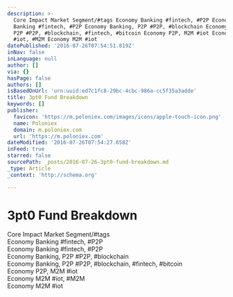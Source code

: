 ```yaml
---
description: >-
  Core Impact Market Segment/#tags Economy Banking #fintech, #P2P Economy
  Banking #fintech, #P2P Economy Banking, P2P #P2P, #blockchain Economy Banking,
  P2P #P2P, #blockchain, #fintech, #bitcoin Economy P2P, M2M #iot Economy M2M
  #iot, #M2M Economy M2M #iot
datePublished: '2016-07-26T07:54:51.819Z'
inNav: false
inLanguage: null
author: []
via: {}
hasPage: false
authors: []
isBasedOnUrl: 'urn:uuid:ed7c1fc8-29bc-4cbc-986a-cc5f35a3adde'
title: 3pt0 Fund Breakdown
keywords: []
publisher:
  favicon: 'https://m.poloniex.com/images/icons/apple-touch-icon.png'
  name: Poloniex
  domain: m.poloniex.com
  url: 'https://m.poloniex.com'
dateModified: '2016-07-26T07:54:27.658Z'
inFeed: true
starred: false
sourcePath: _posts/2016-07-26-3pt0-fund-breakdown.md
_type: Article
_context: 'http://schema.org'

---
```

# 3pt0 Fund Breakdown

Core Impact Market Segment/\#tags  
Economy Banking \#fintech, \#P2P  
Economy Banking \#fintech, \#P2P  
Economy Banking, P2P \#P2P, \#blockchain  
Economy Banking, P2P \#P2P, \#blockchain, \#fintech, \#bitcoin  
Economy P2P, M2M \#iot  
Economy M2M \#iot, \#M2M  
Economy M2M \#iot